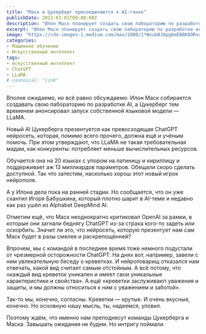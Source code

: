 ```yaml
---
title: "Маск и Цукерберг присоединяются к AI-гонке"
publishDate: 2023-03-01T00:00:00Z
description: "Илон Маск планирует создать свою лабораторию по разработке искусственного интеллекта, а Марк Цукерберг представил свою новую языковую модель LLaMA, которая обещает превзойти ChatGPT и потреблять меньше вычислительных ресурсов. Обе новости вызывают интерес и интригу в AI-сообществе."
excerpt: "Илон Маск планирует создать свою лабораторию по разработке искусственного интеллекта, а Марк Цукерберг представил свою новую языковую модель LLaMA, которая обещает превзойти ChatGPT и..."
image: "https://cdn-images-1.medium.com/max/2000/1*WvubBJApg6mEBBK8ORsuAQ.jpeg"
categories:
- Машинное обучение
- Искусственный интеллект
tags:
- искусственный интеллект
- ChatGPT
- LLaMA
# canonical: "link"
---
```


Вполне ожидаемо, но всё равно обсуждаемо: Илон Маск собирается создавать свою лабораторию по разработке AI, а Цукерберг тем временем анонсировал запуск собственной языковой модели — LLaMA.

Новый AI Цукерберга презентуется как превосходящая ChatGPT нейросеть, которая, помимо всего прочего, должна ещё и учёным помочь. При этом утверждают, что LLaMA не такая требовательная мадам, как конкуренты: потребляет меньше вычислительных ресурсов.

Обучается она на 20 языках с упором на латиницу и кириллицу и поддерживает аж 13 миллиардов параметров. Обещали скоро сделать доступной. Так что затестим, насколько хорош этот новый игрок нейрополя.

А у Илона дела пока на ранней стадии. Но сообщается, что он уже схантил Игоря Бабушкина, который плотно шарит в AI-теме и недавно как раз ушёл из Alphabet DeepMind AI.

Отметим ещё, что Маск неоднократно критиковал OpenAI за рамки, в которые они загнали беднягу ChatGPT из-за страха кого-то задеть или оскорбить. Значит ли это, что нейросеть, которую презентует нам сам Маск будет в разы смелее и раскрепощённей?

Впрочем, мы с командой в последнее время тоже немного подустали от чрезмерной осторожности ChatGPT. На днях вот, например, завели с ним увлекательную беседу о креветках. И нейротоварищ отказался нам отвечать, какой вид считает самым отстойным. А всё потому, что «каждый вид креветок уникален и имеет свои уникальные характеристики и свойства». А ещё «креветки заслуживают уважения и защиты, и мы должны относиться к ним с уважением и заботой».

Так-то мы, конечно, согласны. Креветки — крутые. И очень вкусные, конечно. Но основную нашу мысль, ты, надеемся, уловил.

Поэтому ждём, что именно нам преподнесут команды Цукерберга и Маска. Завышать ожидания не будем. Но интригу поймали.
